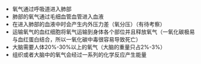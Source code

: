 - 氧气通过呼吸道进入肺部
- 肺部的氧气通过毛细血管血管进入血液
- 在进入肺部的血液中时会产生内外压力差（氧分压）（有待考察）
- 运输氧气的血红细胞将氧气运输到身体各个部位并且释放氧气（一氧化碳极易与血红蛋白结合，所以一氧化碳中毒很容易导致死亡）
- 大脑需要人体20%-30%以上的氧气（大脑的重量只占2%-3%）
- 组织或者大脑中的氧气会经过一系列的化学反应产生能量